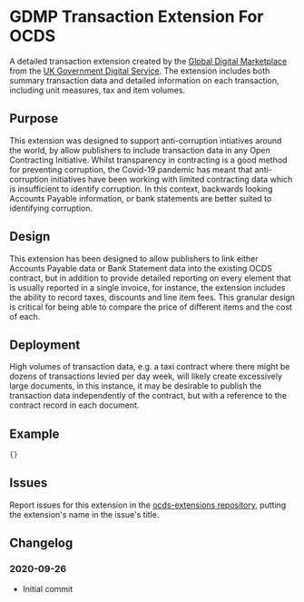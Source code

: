 # GDMP Transaction Extension For OCDS

A detailed transaction extension created by the [Global Digital Marketplace](https://gds.blog.gov.uk/category/global-digital-marketplace/) from the [UK Government Digital Service](https://github.com/alphagov). The extension includes both summary transaction data and detailed information on each transaction, including unit measures, tax and item volumes. 

## Purpose

This extension was designed to support anti-corruption intiatives around the world, by allow publishers to include transaction data in any Open Contracting Initiative. Whilst transparency in contracting is a good method for preventing corruption, the Covid-19 pandemic has meant that anti-corruption initiatives have been working with limited contracting data which is insufficient to identify corruption. In this context, backwards looking Accounts Payable information, or bank statements are better suited to identifying corruption.

## Design

This extension has been designed to allow publishers to link either Accounts Payable data or Bank Statement data into the existing OCDS contract, but in addition to provide detailed reporting on every element that is usually reported in a single invoice, for instance, the extension includes the ability to record taxes, discounts and line item fees. This granular design is critical for being able to compare the price of different items and the cost of each.

## Deployment

High volumes of transaction data, e.g. a taxi contract where there might be dozens of transactions levied per day week, will likely create excessively large documents, in this instance, it may be desirable to publish the transaction data independently of the contract, but with a reference to the contract record in each document.

## Example

```json
{}
```

## Issues

Report issues for this extension in the [ocds-extensions repository](https://github.com/open-contracting/ocds-extensions/issues), putting the extension's name in the issue's title.

## Changelog

### 2020-09-26

* Initial commit



